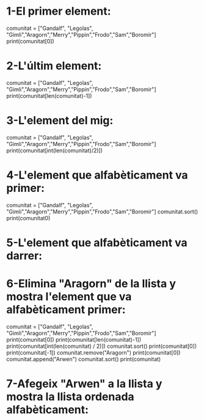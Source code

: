 # 1-El primer element:
comunitat = ["Gandalf", "Legolas", "Gimli","Aragorn","Merry","Pippin","Frodo","Sam","Boromir"]
print(comunitat[0])

# 2-L'últim element:
comunitat = ["Gandalf", "Legolas", "Gimli","Aragorn","Merry","Pippin","Frodo","Sam","Boromir"]
print(comunitat[len(comunitat)-1])

# 3-L'element del mig:
comunitat = ["Gandalf", "Legolas", "Gimli","Aragorn","Merry","Pippin","Frodo","Sam","Boromir"]
print(comunitat[int(len(comunitat)/2)])

# 4-L'element que alfabèticament va primer:
comunitat = ["Gandalf", "Legolas", "Gimli","Aragorn","Merry","Pippin","Frodo","Sam","Boromir"]
comunitat.sort()
print(comunitat0)

# 5-L'element que alfabèticament va darrer:

# 6-Elimina "Aragorn" de la llista y mostra l'element que va alfabèticament primer:
comunitat = ["Gandalf", "Legolas", "Gimli","Aragorn","Merry","Pippin","Frodo","Sam","Boromir"]
print(comunitat[0])
print(comunitat[len(comunitat)-1])
print(comunitat[int(len(comunitat) / 2)])
comunitat.sort()
print(comunitat[0])
print(comunitat[-1])
comunitat.remove("Aragorn")
print(comunitat[0])
comunitat.append("Arwen")
comunitat.sort()
print(comunitat)  

# 7-Afegeix "Arwen" a la llista y mostra la llista ordenada alfabèticament:


